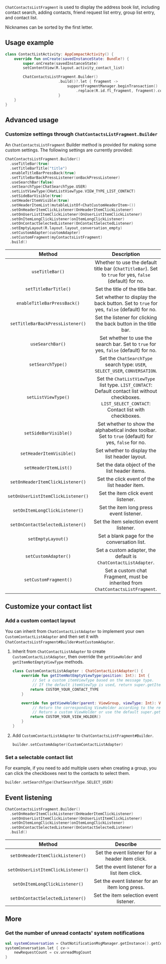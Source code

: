`ChatContactsListFragment` is used to display the address book list, including contact search, adding contacts, friend request list entry, group list entry, and contact list.

Nicknames can be sorted by the first letter.

## Usage example

```kotlin
class ContactListActivity: AppCompactActivity() {
    override fun onCreate(savedInstanceState: Bundle?) {
        super.onCreate(savedInstanceState)
        setContentView(R.layout.activity_contact_list)

        ChatContactsListFragment.Builder()
                        .build()?.let { fragment ->
                            supportFragmentManager.beginTransaction()
                                .replace(R.id.fl_fragment, fragment).commit()
                        }
    }
}
```

## Advanced usage

### Customize settings through `ChatContactsListFragment.Builder`

An `ChatContactsListFragment` Builder method is provided for making some custom settings. The following settings are currently provided: 

```kotlin
ChatContactsListFragment.Builder()
  .useTitleBar(true)
  .setTitleBarTitle("title")
  .enableTitleBarPressBack(true)
  .setTitleBarBackPressListener(onBackPressListener)
  .useSearchBar(false)
  .setSearchType(ChatSearchType.USER)
  .setListViewType(CHatListViewType.VIEW_TYPE_LIST_CONTACT)
  .setSideBarVisible(true)
  .setHeaderItemVisible(true)
  .setHeaderItemList(mutableListOf<ChatCustomHeaderItem>())
  .setOnHeaderItemClickListener(OnHeaderItemClickListener)
  .setOnUserListItemClickListener(OnUserListItemClickListener)
  .setOnItemLongClickListener(onItemLongClickListener)
  .setOnContactSelectedListener(OnContactSelectedListener)
  .setEmptyLayout(R.layout.layout_conversation_empty)
  .setCustomAdapter(customAdapter)
  .setCustomFragment(myContactsListFragment)
  .build()
```

| Method | Description |
|:---:|:---:|
| `useTitleBar()` | Whether to use the default title bar (`ChatTitleBar`). Set to `true` for yes, `false` (default) for no. |
| `setTitleBarTitle()` | Set the title of the title bar. |
| `enableTitleBarPressBack()` | Set whether to display the back button. Set to `true` for yes, `false` (default) for no. |
| `setTitleBarBackPressListener()` | Set the listener for clicking the back button in the title bar. |
| `useSearchBar()` | Set whether to use the search bar. Set to `true` for yes, `false` (default) for no. |
| `setSearchType()` | Set the `ChatSearchType` search type: `USER`, `SELECT_USER`, `CONVERSATION`. |
| `setListViewType()` | Set the `ChatListViewType` list type. `LIST_CONTACT`: Default contact list without checkboxes. `LIST_SELECT_CONTACT`: Contact list with checkboxes. |
| `setSideBarVisible()` | Set whether to show the alphabetical index toolbar. Set to `true` (default) for yes, `false` for no. |
| `setHeaderItemVisible()` | Set whether to display the list header layout. |
| `setHeaderItemList()` | Set the data object of the list header items. |
| `setOnHeaderItemClickListener()` | Set the click event of the list header item. |
| `setOnUserListItemClickListener()` | Set the item click event listener. |
| `setOnItemLongClickListener()` | Set the item long press event listener. |
| `setOnContactSelectedListener()` | Set the item selection event listener. |
| `setEmptyLayout()` | Set a blank page for the conversation list. |
| `setCustomAdapter()` | Set a custom adapter, the default is `ChatContactListAdapter`. |
| `setCustomFragment()` | Set a custom chat Fragment, must be inherited from `ChatContactsListFragment`. |

## Customize your contact list

### Add a custom contact layout

You can inherit from `ChatContactListAdapter` to implement your own `CustomContactListAdapter` and then set it with `ChatContactsListFragment#Builder#setCustomAdapter`.

1. Inherit from `ChatContactListAdapter` to create `CustomContactListAdapter`, then override the `getViewHolder` and `getItemNotEmptyViewType` methods.

   ```kotlin
   class CustomContactListAdapter : ChatContactListAdapter() {
       override fun getItemNotEmptyViewType(position: Int): Int {
            // Set a custom itemViewType based on the message type.
            // If the default itemViewTyp is used, return super.getItemNotEmptyViewType(position).
           return CUSTOM_YOUR_CONTACT_TYPE
       }
   
       override fun getViewHolder(parent: ViewGroup, viewType: Int): ViewHolder<ChatUser> {
            // Return the corresponding ViewHolder according to the returned viewType.
            // Return a custom ViewHolder or use the default super.getViewHolder(parent, viewType)
           return CUSTOM_YOUR_VIEW_HOLDER()
       }
   }
   ```
   
1. Add `CustomContactListAdapter` to `ChatContactsListFragment#Builder`.

   ```kotlin
   builder.setCustomAdapter(CustomContactListAdapter)
   ```
   
### Set a selectable contact list

For example, if you need to add multiple users when creating a group, you can click the checkboxes next to the contacts to select them.

```kotlin
builder.setSearchType(ChatSearchType.SELECT_USER)  
```

## Event listening

```kotlin
ChatContactsListFragment.Builder()
  .setOnHeaderItemClickListener(OnHeaderItemClickListener)
  .setOnUserListItemClickListener(OnUserListItemClickListener)
  .setOnItemLongClickListener(onItemLongClickListener)
  .setOnContactSelectedListener(OnContactSelectedListener)
  .build()
```

| Method | Describe |
|:---:|:---:|
| `setOnHeaderItemClickListener()` | Set the event listener for a header item click. |
| `setOnUserListItemClickListener()` | Set the event listener for a list item click. |
| `setOnItemLongClickListener()` | Set the event listener for an item long press. |
| `setOnContactSelectedListener()` | Set the item selection event listener. |

## More

### Get the number of unread contacts' system notifications

```kotlin
val systemConversation = ChatNotificationMsgManager.getInstance().getConversation() 
systemConversation.let { cv->
    newRequestCount = cv.unreadMsgCount
}
```


